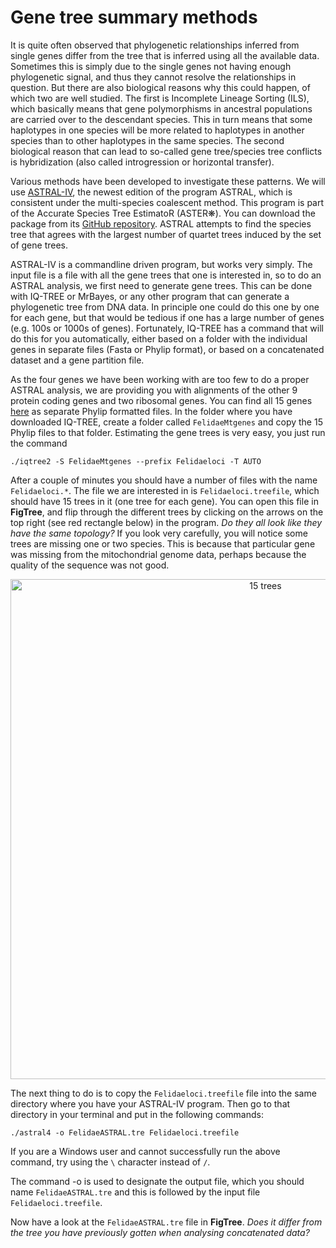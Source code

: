 # Gene tree summary methods

It is quite often observed that phylogenetic relationships inferred from single genes differ from the tree that is inferred using all the available data. Sometimes this is simply due to the single genes not having enough phylogenetic signal, and thus they cannot resolve the relationships in question. But there are also biological reasons why this could happen, of which two are well studied. The first is Incomplete Lineage Sorting (ILS), which basically means that gene polymorphisms in ancestral populations are carried over to the descendant species. This in turn means that some haplotypes in one species will be more related to haplotypes in another species than to other haplotypes in the same species. The second biological reason that can lead to so-called gene tree/species tree conflicts is hybridization (also called introgression or horizontal transfer). 

Various methods have been developed to investigate these patterns. We will use [ASTRAL-IV](https://github.com/chaoszhang/ASTER/blob/master/tutorial/astral4.md), the newest edition of the program ASTRAL, which is consistent under the multi-species coalescent method. This program is part of the Accurate Species Tree EstimatoR (ASTER❋). You can download the package from its [GitHub repository](https://github.com/chaoszhang/ASTER?tab=readme-ov-file). ASTRAL attempts to find the species tree that agrees with the largest number of quartet trees induced by the set of gene trees.

ASTRAL-IV is a commandline driven program, but works very simply. The input file is a file with all the gene trees that one is interested in, so to do an ASTRAL analysis, we first need to generate gene trees. This can be done with IQ-TREE or MrBayes, or any other program that can generate a phylogenetic tree from DNA data. In principle one could do this one by one for each gene, but that would be tedious if one has a large number of genes (e.g. 100s or 1000s of genes). Fortunately, IQ-TREE has a command that will do this for you automatically, either based on a folder with the individual genes in separate files (Fasta or Phylip format), or based on a concatenated dataset and a gene partition file. 

As the four genes we have been working with are too few to do a proper ASTRAL analysis, we are providing you with alignments of the other 9 protein coding genes and two ribosomal genes. You can find all 15 genes [here](../../Data/Day4) as separate Phylip formatted files. In the folder where you have downloaded IQ-TREE, create a folder called `FelidaeMtgenes` and copy the 15 Phylip files to that folder. Estimating the gene trees is very easy, you just run the command

```
./iqtree2 -S FelidaeMtgenes --prefix Felidaeloci -T AUTO
```
After a couple of minutes you should have a number of files with the name `Felidaeloci.*`. The file we are interested in is `Felidaeloci.treefile`, which should have 15 trees in it (one tree for each gene). You can open this file in **FigTree**, and flip through the different trees by clicking on the arrows on the top right (see red rectangle below) in the program. *Do they all look like they have the same topology?* If you look very carefully, you will notice some trees are missing one or two species. This is because that particular gene was missing from the mitochondrial genome data, perhaps because the quality of the sequence was not good.

<p align="center"><img src="./FigTree15trees.png" alt="15 trees" width="800"></p>

The next thing to do is to copy the `Felidaeloci.treefile` file into the same directory where you have your ASTRAL-IV program. Then go to that directory in your terminal and put in the following commands:

```
./astral4 -o FelidaeASTRAL.tre Felidaeloci.treefile
```
If you are a Windows user and cannot successfully run the above command, try using the `\` character instead of `/`.

The command -o is used to designate the output file, which you should name `FelidaeASTRAL.tre` and this is followed by the input file `Felidaeloci.treefile`.

Now have a look at the `FelidaeASTRAL.tre` file in **FigTree**. *Does it differ from the tree you have previously gotten when analysing concatenated data?*
<!--
**Task for the afternoon**: you can make a concatenated dataset of all 15 genes, along with a gene partition file (as you did in [Tutorial 2](../2.Alignments), and then analyse this dataset in IQ-TREE (as you did in [Tutorial 3](../3.ModelSelection) and [Tutorial 5](../5.MaximumLikelihood)).
--!>
